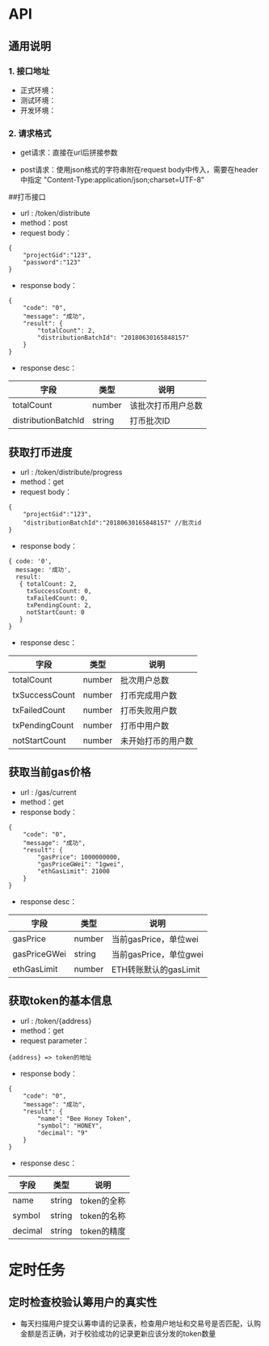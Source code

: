 <!-- toc -->

# API

## 通用说明

### 1. 接口地址

- 正式环境：
- 测试环境：
- 开发环境：

### 2. 请求格式

- get请求：直接在url后拼接参数

- post请求：使用json格式的字符串附在request body中传入，需要在header中指定 "Content-Type:application/json;charset=UTF-8"

##打币接口

- url : /token/distribute
- method：post
- request body：
```
{
	"projectGid":"123",
	"password":"123"
}
```

- response body：

```
{
    "code": "0",
    "message": "成功",
    "result": {
        "totalCount": 2,
        "distributionBatchId": "20180630165848157"
    }
}
```
- response desc：

| 字段                   | 类型   | 说明               |
| ---------------------- | ------ | ------------------ |
| totalCount            | number | 该批次打币用户总数       |
| distributionBatchId   | string | 打币批次ID   |

## 获取打币进度

- url : /token/distribute/progress
- method：get
- request body：

```
{
	"projectGid":"123",
	"distributionBatchId":"20180630165848157" //批次id
}
```

- response body：

```
{ code: '0',
  message: '成功',
  result:
   { totalCount: 2,
     txSuccessCount: 0,
     txFailedCount: 0,
     txPendingCount: 2,
     notStartCount: 0
   }
}
```
- response desc：

| 字段                   | 类型   | 说明               |
| ----------------------| ------ | ------------------ |
| totalCount            | number | 批次用户总数       |
| txSuccessCount        | number | 打币完成用户数     |
| txFailedCount         | number | 打币失败用户数       |
| txPendingCount        | number | 打币中用户数     |
| notStartCount         | number | 未开始打币的用户数 |

## 获取当前gas价格

- url : /gas/current
- method：get
- response body：

```
{
    "code": "0",
    "message": "成功",
    "result": {
        "gasPrice": 1000000000,
        "gasPriceGWei": "1gwei",
        "ethGasLimit": 21000
    }
}
```

- response desc：

| 字段         | 类型   | 说明                   |
| ------------ | ------ | ---------------------- |
| gasPrice     | number | 当前gasPrice，单位wei  |
| gasPriceGWei | string | 当前gasPrice，单位gwei |
| ethGasLimit  | number | ETH转账默认的gasLimit  |

## 获取token的基本信息

- url : /token/{address}
- method：get
- request parameter：
```
{address} => token的地址
```
- response body：

```
{
    "code": "0",
    "message": "成功",
    "result": {
        "name": "Bee Honey Token",
        "symbol": "HONEY",
        "decimal": "9"
    }
}
```

- response desc：

| 字段         | 类型   | 说明                   |
| ------------ | ------ | ---------------------- |
| name         | string | token的全称  |
| symbol         | string | token的名称 |
| decimal  | string | token的精度  |

# 定时任务

## 定时检查校验认筹用户的真实性

- 每天扫描用户提交认筹申请的记录表，检查用户地址和交易号是否匹配，认购金额是否正确，对于校验成功的记录更新应该分发的token数量




